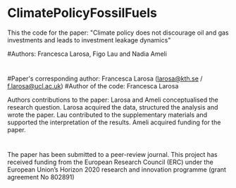 # ClimatePolicyFossilFuels
This the code for the paper: "Climate policy does not discourage oil and gas investments and leads to investment leakage dynamics"

#Authors: Francesca Larosa, Figo Lau and Nadia Ameli
#

#Paper's corresponding author: Francesca Larosa (larosa@kth.se / f.larosa@ucl.ac.uk)
#Author of the code: Francesca Larosa

Authors contributions to the paper:
Larosa and Ameli conceptualised the research question. Larosa acquired the data, structured the analysis and wrote the paper. Lau contributed to the supplementary materials and supported the interpretation of the results. Ameli acquired funding for the paper.
#
The paper has been submitted to a peer-review journal.
This project has received funding from the European Research Council (ERC) under the European Union’s Horizon 2020 research and innovation programme (grant agreement No 802891)
